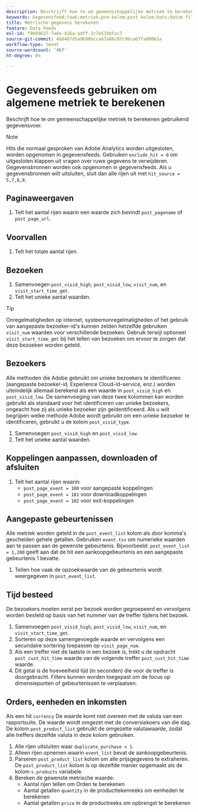 ```yaml
---
description: Beschrijft hoe te om gemeenschappelijke metriek te berekenen gebruikend gegevensvoer.
keywords: Gegevensfeed;taak;metriek;pre-kolom;post kolom;bots;datum filteren;gebeurtenistekenreeks;common;formules
title: Metrische gegevens berekenen
feature: Data Feeds
exl-id: f9b0d637-7a6e-416a-adff-3c7e533bfac7
source-git-commit: 4bd46fd5a9b98bcca67a66c87c9bca67fa00061a
workflow-type: tm+mt
source-wordcount: '467'
ht-degree: 0%

---
```


# Gegevensfeeds gebruiken om algemene metriek te berekenen

Beschrijft hoe te om gemeenschappelijke metriek te berekenen gebruikend gegevensvoer.

>[!NOTE]
>
>Hits die normaal gesproken van Adobe Analytics worden uitgesloten, worden opgenomen in gegevensfeeds. Gebruiken `exclude_hit = 0` om uitgesloten klappen uit vragen over ruwe gegevens te verwijderen. Gegevensbronnen worden ook opgenomen in gegevensfeeds. Als u gegevensbronnen wilt uitsluiten, sluit dan alle rijen uit met `hit_source = 5,7,8,9`.

## Paginaweergaven

1. Telt het aantal rijen waarin een waarde zich bevindt `post_pagename` of `post_page_url`.

## Voorvallen

1. Telt het totale aantal rijen.

## Bezoeken

1. Samenvoegen `post_visid_high`, `post_visid_low`, `visit_num`, en `visit_start_time_gmt`.
1. Telt het unieke aantal waarden.

>[!TIP]
>
>Onregelmatigheden op internet, systeemonregelmatigheden of het gebruik van aangepaste bezoeker-id&#39;s kunnen zelden hetzelfde gebruiken `visit_num` waarden voor verschillende bezoeken. Gebruik terwijl optioneel `visit_start_time_gmt` bij het tellen van bezoeken om ervoor te zorgen dat deze bezoeken worden geteld.

## Bezoekers

Alle methoden die Adobe gebruikt om unieke bezoekers te identificeren (aangepaste bezoeker-id, Experience Cloud-id-service, enz.) worden uiteindelijk allemaal berekend als een waarde in `post_visid_high` en `post_visid_low`. De samenvoeging van deze twee kolommen kan worden gebruikt als standaard voor het identificeren van unieke bezoekers, ongeacht hoe zij als unieke bezoeker zijn geïdentificeerd. Als u wilt begrijpen welke methode Adobe wordt gebruikt om een unieke bezoeker te identificeren, gebruikt u de kolom `post_visid_type`.

1. Samenvoegen `post_visid_high` en `post_visid_low`.
2. Telt het unieke aantal waarden.

## Koppelingen aanpassen, downloaden of afsluiten

1. Telt het aantal rijen waarin:
   * `post_page_event = 100` voor aangepaste koppelingen
   * `post_page_event = 101` voor downloadkoppelingen
   * `post_page_event = 102` voor exit-koppelingen

## Aangepaste gebeurtenissen

Alle metriek worden geteld in de `post_event_list` kolom als door komma&#39;s gescheiden gehele getallen. Gebruiken `event.tsv` om numerieke waarden aan te passen aan de gewenste gebeurtenis. Bijvoorbeeld: `post_event_list = 1,200` geeft aan dat de hit een aankoopgebeurtenis en een aangepaste gebeurtenis 1 bevatte.

1. Tellen hoe vaak de opzoekwaarde van de gebeurtenis wordt weergegeven in `post_event_list`.

## Tijd besteed

De bezoekers moeten eerst per bezoek worden gegroepeerd en vervolgens worden besteld op basis van het nummer van de treffer tijdens het bezoek.

1. Samenvoegen `post_visid_high`, `post_visid_low`, `visit_num`, en `visit_start_time_gmt`.
2. Sorteren op deze samengevoegde waarde en vervolgens een secundaire sortering toepassen op `visit_page_num`.
3. Als een treffer niet de laatste in een bezoek is, trekt u de opdracht `post_cust_hit_time` waarde van de volgende treffer `post_cust_hit_time` waarde.
4. Dit getal is de hoeveelheid tijd (in seconden) die voor de treffer is doorgebracht. Filters kunnen worden toegepast om de focus op dimensiepunten of gebeurtenissen te verplaatsen.

## Orders, eenheden en inkomsten

Als een hit `currency` De waarde komt niet overeen met de valuta van een rapportsuite. De waarde wordt omgezet met de conversiekoers van die dag. De kolom `post_product_list` gebruikt de omgezette valutawaarde, zodat alle treffers dezelfde valuta in deze kolom gebruiken.

1. Alle rijen uitsluiten waar `duplicate_purchase = 1`.
2. Alleen rijen opnemen waarin `event_list` bevat de aankoopgebeurtenis.
3. Parseren `post_product_list` kolom om alle prijsgegevens te extraheren. De `post_product_list` kolom is op dezelfde manier opgemaakt als de kolom `s.products` variabele.
4. Bereken de gewenste metrische waarde:
   * Aantal rijen tellen om Orden te berekenen
   * Aantal getallen `quantity` in de producttekenreeks om eenheden te berekenen
   * Aantal getallen `price` in de productreeks om opbrengst te berekenen
